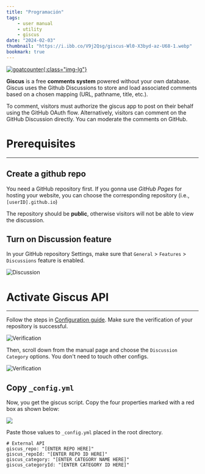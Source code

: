 ```yaml
---
title: "Programación"
tags:
    - user manual
    - utility
    - giscus
date: "2024-02-03"
thumbnail: "https://i.ibb.co/V9j2Qsg/giscus-Wl0-X3byd-az-U68-1.webp"
bookmark: true
---
```


[![goatcounter](https://opengraph.githubassets.com/4f866d5b634e7cd5422af77f8dbfb6d48dd288b7c5c18326544c1973210320ed/giscus/giscus){:class="img-lg"}](https://www.goatcounter.com/)

**Giscus** is a free **comments system** powered without your own database. Giscus uses the Github Discussions to store and load associated comments based on a chosen mapping (URL, pathname, title, etc.).

To comment, visitors must authorize the giscus app to post on their behalf using the GitHub OAuth flow. Alternatively, visitors can comment on the GitHub Discussion directly. You can moderate the comments on GitHub.

# Prerequisites
---

## Create a github repo

You need a GitHub repository first. If you gonna use *GitHub Pages* for hosting your website, you can choose the corresponding repository (i.e., `[userID].github.io`)

The repository should be **public**, otherwise visitors will not be able to view the discussion.

## Turn on Discussion feature

In your GitHub repository Settings, make sure that `General` > `Features` > `Discussions` feature is enabled.

![Discussion](https://i.ibb.co/P1FV02D/giscus-00.png)

# Activate Giscus API
---

Follow the steps in [Configuration guide](https://giscus.app/). Make sure the verification of your repository is successful.

![Verification](https://i.ibb.co/y87w8rB/giscus-02.png)

Then, scroll down from the manual page and choose the `Discussion Category` options. You don't need to touch other configs.

![Verification](https://i.ibb.co/0hqLWX0/giscus-03.png)

## Copy  `_config.yml`

Now, you get the giscus script. Copy the four properties marked with a red box as shown below:

![](https://i.ibb.co/Z154x8P/giscus-04.png)

Paste those values to `_config.yml` placed in the root directory.

```
# External API
giscus_repo: "[ENTER REPO HERE]"
giscus_repoId: "[ENTER REPO ID HERE]"
giscus_category: "[ENTER CATEGORY NAME HERE]"
giscus_categoryId: "[ENTER CATEGORY ID HERE]"
```
